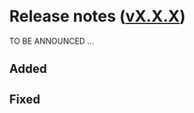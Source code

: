 # Release notes ([vX.X.X](https://github.com/kryptokrauts/aepp-sdk-java/releases/tag/vX.X.X))

TO BE ANNOUNCED ...

## Added

## Fixed
